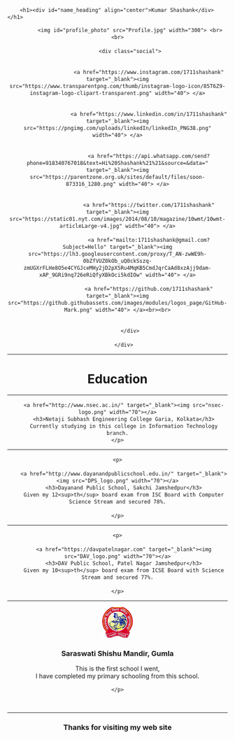 
<html>
<head>
	

		<h1><div id="name_heading" align="center">Kumar Shashank</div></h1>

</head>
<body>
	<div id="div1" align="center">
			


			<img id="profile_photo" src="Profile.jpg" width="300"> <br><br>

			<div class="social">
				

						<a href="https://www.instagram.com/1711shashank" target="_blank"><img src="https://www.transparentpng.com/thumb/instagram-logo-icon/85T6Z9-instagram-logo-clipart-transparent.png" width="40"> </a>


						<a href="https://www.linkedin.com/in/1711shashank" target="_blank"><img src="https://pngimg.com/uploads/linkedIn/linkedIn_PNG38.png" width="40"> </a>


						<a href="https://api.whatsapp.com/send?phone=918340767018&text=Hi%20Shashank%21%21&source=&data=" target="_blank"><img src="https://parentzone.org.uk/sites/default/files/soon-873316_1280.png" width="40"> </a>


						<a href="https://twitter.com/1711shashank" target="_blank"><img src="https://static01.nyt.com/images/2014/08/10/magazine/10wmt/10wmt-articleLarge-v4.jpg" width="40"> </a>

						<a href="mailto:1711shashank@gmail.com?Subject=Hello" target="_blank"><img src="https://lh3.googleusercontent.com/proxy/T_AN-zwWE9h-0bZfVUZ0kOb_uQ0ckSszq-zmUGXrFLHe8O5e4CYGJceMHy2jD2pX5Ru4MqKB5CmdJqrCaAd8xzAjj9dam-xAP_9GRi9nq726eRiQfyXBkOci5kdIOw" width="40"> </a>

						<a href="https://github.com/1711shashank" target="_blank"><img src="https://github.githubassets.com/images/modules/logos_page/GitHub-Mark.png" width="40"> </a><br><br>


			</div>

		</div>


<div id="div2" align="center"><hr>
	<h1 id="education_heading">Education</h1>
	<hr>
	<p>
		
		<a href="http://www.nsec.ac.in/" target="_blank"><img src="nsec-logo.png" width="70"></a>
		<h3>Netaji Subhash Engineering College Garia, Kolkata</h3>
		Currently studying in this college in Information Technology branch.
	</p>

<hr>

	<p>
		
		<a href="http://www.dayanandpublicschool.edu.in/" target="_blank"><img src="DPS_logo.png" width="70"></a>
		<h3>Dayanand Public School, Sakchi Jamshedpur</h3>
		Given my 12<sup>th</sup> board exam from ISC Board with Computer Science Stream and secured 78%.
 
	</p>

<hr>

	<p>
		
		<a href="https://davpatelnagar.com" target="_blank"><img src="DAV_logo.png" width="70"></a>
		<h3>DAV Public School, Patel Nagar Jamshedpur</h3>
		Given my 10<sup>th</sup> board exam from ICSE Board with Science Stream and secured 77%.

	</p>

<!-- 
<hr>
	<p>
		<a href="http://davgumla.ac.in/" target="_blank"><img src="dav_logo1.png" width="70"></a>
		<h3>DAV Public School, Gumla</h3>
		
	</p>
 -->
<hr>
	<p>
		<a href="" target="_blank"><img src="ssm_logo.jpg" width="70"></a>
		<h3>Saraswati Shishu Mandir, Gumla</h3> 
		This is the first school I went, 			<br>
		I have completed my primary schooling from this school.
		
	</p>

</div>

</body>
<footer>
	<br><hr>
	<h3 align="center"> Thanks for visiting my web site  </h3> 
</footer>
</html>
